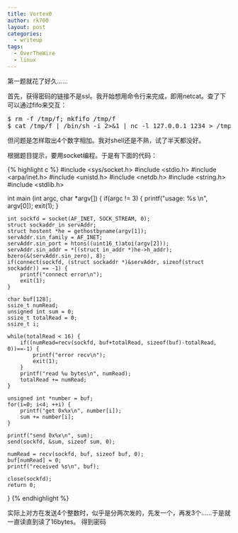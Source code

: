```yaml
---
title: Vortex0
author: rk700
layout: post
categories:
  - writeup
tags:
  - OverTheWire
  - linux
---
```

第一题就花了好久……

首先，获得密码的链接不是ssl。我开始想用命令行来完成，即用netcat。查了下可以通过fifo来交互：

<pre>$ rm -f /tmp/f; mkfifo /tmp/f
$ cat /tmp/f | /bin/sh -i 2>&1 | nc -l 127.0.0.1 1234 > /tmp/f
</pre>

但问题是怎样取出4个数字相加。我对shell还是不熟，试了半天都没好。

根据题目提示，要用socket编程。于是有下面的代码：

{% highlight c %}
#include <sys/socket.h>
#include <stdio.h>
#include <arpa/inet.h>
#include <unistd.h>
#include <netdb.h>
#include <string.h>
#include <stdlib.h>

int main (int argc, char *argv[]) {
    if(argc != 3) {
        printf("usage: %s <dest> <port>\n", argv[0]);
        exit(1);
    }

    int sockfd = socket(AF_INET, SOCK_STREAM, 0);
    struct sockaddr_in servAddr;
    struct hostent *he = gethostbyname(argv[1]);
    servAddr.sin_family = AF_INET;
    servAddr.sin_port = htons((uint16_t)atoi(argv[2]));
    servAddr.sin_addr = *((struct in_addr *)he->h_addr);
    bzero(&(servAddr.sin_zero), 8);
    if(connect(sockfd, (struct sockaddr *)&servAddr, sizeof(struct sockaddr)) == -1) {
        printf("connect error\n");
        exit(1);
    }

    char buf[128];
    ssize_t numRead;
    unsigned int sum = 0;
    ssize_t totalRead = 0;
    ssize_t i;

    while(totalRead < 16) {
        if((numRead=recv(sockfd, buf+totalRead, sizeof(buf)-totalRead, 0))==-1) {
            printf("error recv\n");
            exit(1);
        }
        printf("read %u bytes\n", numRead);
        totalRead += numRead;
    }

    unsigned int *number = buf;
    for(i=0; i<4; ++i) {
        printf("get 0x%x\n", number[i]);
        sum += number[i];
    }
    
    printf("send 0x%x\n", sum);
    send(sockfd, &sum, sizeof sum, 0);

    numRead = recv(sockfd, buf, sizeof buf, 0);
    buf[numRead] = 0;
    printf("received %s\n", buf);

    close(sockfd);
    return 0;
}
{% endhighlight %}

实际上对方在发送4个整数时，似乎是分两次发的，先发一个，再发3个……于是就一直读直到读了16bytes。
得到密码
